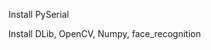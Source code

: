 Install PySerial

Install DLib, OpenCV, Numpy, face_recognition

<!-- I need to check this: https://gist.github.com/slow-is-fast/e6b4b4cfc8eafc6fb530e7c4a792db29 -->
